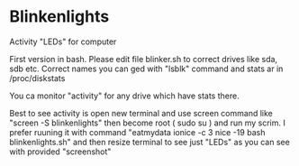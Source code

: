 # Blinkenlights
Activity "LEDs" for computer

First version in bash. Please edit file blinker.sh to correct drives like sda, sdb etc. Correct names you can ged with "lsblk" command and stats ar in /proc/diskstats

You ca monitor "activity" for any drive which have stats there.

Best to see activity is open new terminal and use screen command like "screen -S blinkenlights" then become root ( sudo su ) and run my scrim. I prefer ruuning it with command "eatmydata ionice -c 3 nice -19 bash blinkenlights.sh" and then resize terminal to see just "LEDs" as you can see with provided "screenshot"


